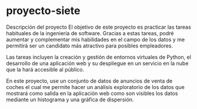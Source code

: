 # proyecto-siete

Descripción del proyecto
El objetivo de este proyecto es practicar las tareas habituales de la ingeniería de software. Gracias a estas tareas, podré aumentar y complementar mis habilidades en el campo de los datos y me permitirá ser un candidato más atractivo para posibles empleadores.

Las tareas incluyen la creación y gestión de entornos virtuales de Python, el desarrollo de una aplicación web y su despliegue en un servicio en la nube que la hará accesible al público.

En este proyecto, use un conjunto de datos de anuncios de venta de coches el cual me permite hacer un análisis exploratorio de los datos que mostrará como salida en la aplicación web como son visibles los datos mediante un histograma y una gráfica de dispersión.